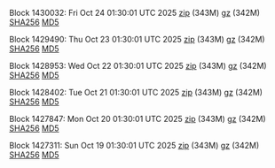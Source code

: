 Block 1430032: Fri Oct 24 01:30:01 UTC 2025 [zip](https://files.01coin.io/mainnet/2025-10-24/bootstrap.dat.zip) (343M) [gz](https://files.01coin.io/mainnet/2025-10-24/bootstrap.dat.tar.gz) (342M) [SHA256](https://files.01coin.io/mainnet/2025-10-24/sha256.txt) [MD5](https://files.01coin.io/mainnet/2025-10-24/md5.txt)

Block 1429490: Thu Oct 23 01:30:01 UTC 2025 [zip](https://files.01coin.io/mainnet/2025-10-23/bootstrap.dat.zip) (343M) [gz](https://files.01coin.io/mainnet/2025-10-23/bootstrap.dat.tar.gz) (342M) [SHA256](https://files.01coin.io/mainnet/2025-10-23/sha256.txt) [MD5](https://files.01coin.io/mainnet/2025-10-23/md5.txt)

Block 1428953: Wed Oct 22 01:30:01 UTC 2025 [zip](https://files.01coin.io/mainnet/2025-10-22/bootstrap.dat.zip) (343M) [gz](https://files.01coin.io/mainnet/2025-10-22/bootstrap.dat.tar.gz) (342M) [SHA256](https://files.01coin.io/mainnet/2025-10-22/sha256.txt) [MD5](https://files.01coin.io/mainnet/2025-10-22/md5.txt)

Block 1428402: Tue Oct 21 01:30:01 UTC 2025 [zip](https://files.01coin.io/mainnet/2025-10-21/bootstrap.dat.zip) (343M) [gz](https://files.01coin.io/mainnet/2025-10-21/bootstrap.dat.tar.gz) (342M) [SHA256](https://files.01coin.io/mainnet/2025-10-21/sha256.txt) [MD5](https://files.01coin.io/mainnet/2025-10-21/md5.txt)

Block 1427847: Mon Oct 20 01:30:01 UTC 2025 [zip](https://files.01coin.io/mainnet/2025-10-20/bootstrap.dat.zip) (343M) [gz](https://files.01coin.io/mainnet/2025-10-20/bootstrap.dat.tar.gz) (342M) [SHA256](https://files.01coin.io/mainnet/2025-10-20/sha256.txt) [MD5](https://files.01coin.io/mainnet/2025-10-20/md5.txt)

Block 1427311: Sun Oct 19 01:30:01 UTC 2025 [zip](https://files.01coin.io/mainnet/2025-10-19/bootstrap.dat.zip) (343M) [gz](https://files.01coin.io/mainnet/2025-10-19/bootstrap.dat.tar.gz) (342M) [SHA256](https://files.01coin.io/mainnet/2025-10-19/sha256.txt) [MD5](https://files.01coin.io/mainnet/2025-10-19/md5.txt)

